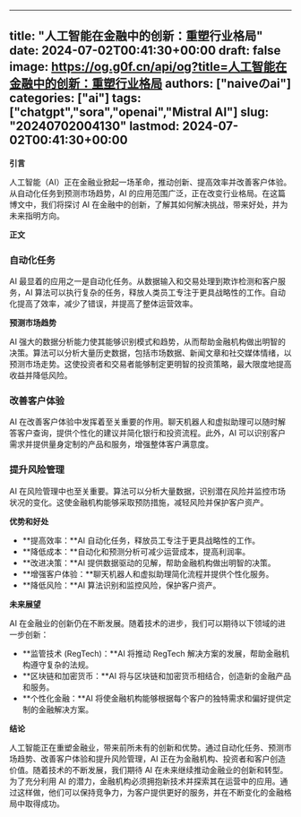 
---
title: "人工智能在金融中的创新：重塑行业格局"
date: 2024-07-02T00:41:30+00:00
draft: false
image: https://og.g0f.cn/api/og?title=人工智能在金融中的创新：重塑行业格局
authors: ["naiveのai"]
categories: ["ai"]
tags: ["chatgpt","sora","openai","Mistral AI"]
slug: "20240702004130"
lastmod: 2024-07-02T00:41:30+00:00
---
**引言**

人工智能（AI）正在金融业掀起一场革命，推动创新、提高效率并改善客户体验。从自动化任务到预测市场趋势，AI 的应用范围广泛，正在改变行业格局。在这篇博文中，我们将探讨 AI 在金融中的创新，了解其如何解决挑战，带来好处，并为未来指明方向。

**正文**

### 自动化任务

AI 最显着的应用之一是自动化任务。从数据输入和交易处理到欺诈检测和客户服务，AI 算法可以执行复杂的任务，释放人类员工专注于更具战略性的工作。自动化提高了效率，减少了错误，并提高了整体运营效率。

**预测市场趋势**

AI 强大的数据分析能力使其能够识别模式和趋势，从而帮助金融机构做出明智的决策。算法可以分析大量历史数据，包括市场数据、新闻文章和社交媒体情绪，以预测市场走势。这使投资者和交易者能够制定更明智的投资策略，最大限度地提高收益并降低风险。

### 改善客户体验

AI 在改善客户体验中发挥着至关重要的作用。聊天机器人和虚拟助理可以随时解答客户查询，提供个性化的建议并简化银行和投资流程。此外，AI 可以识别客户需求并提供量身定制的产品和服务，增强整体客户满意度。

### 提升风险管理

AI 在风险管理中也至关重要。算法可以分析大量数据，识别潜在风险并监控市场状况的变化。这使金融机构能够采取预防措施，减轻风险并保护客户资产。

**优势和好处**

* **提高效率：**AI 自动化任务，释放员工专注于更具战略性的工作。
* **降低成本：**自动化和预测分析可减少运营成本，提高利润率。
* **改进决策：**AI 提供数据驱动的见解，帮助金融机构做出明智的决策。
* **增强客户体验：**聊天机器人和虚拟助理简化流程并提供个性化服务。
* **降低风险：**AI 算法识别和监控风险，保护客户资产。

**未来展望**

AI 在金融业的创新仍在不断发展。随着技术的进步，我们可以期待以下领域的进一步创新：

* **监管技术 (RegTech)：**AI 将推动 RegTech 解决方案的发展，帮助金融机构遵守复杂的法规。
* **区块链和加密货币：**AI 将与区块链和加密货币相结合，创造新的金融产品和服务。
* **个性化金融：**AI 将使金融机构能够根据每个客户的独特需求和偏好提供定制的金融解决方案。

**结论**

人工智能正在重塑金融业，带来前所未有的创新和优势。通过自动化任务、预测市场趋势、改善客户体验和提升风险管理，AI 正在为金融机构、投资者和客户创造价值。随着技术的不断发展，我们期待 AI 在未来继续推动金融业的创新和转型。为了充分利用 AI 的潜力，金融机构必须拥抱新技术并探索其在运营中的应用。通过这样做，他们可以保持竞争力，为客户提供更好的服务，并在不断变化的金融格局中取得成功。